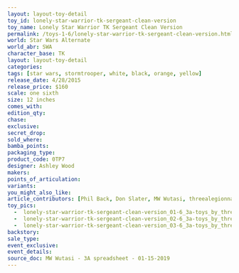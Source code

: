 ```yaml
---
layout: layout-toy-detail 
toy_id: lonely-star-warrior-tk-sergeant-clean-version
toy_name: Lonely Star Warrior TK Sergeant Clean Version
permalink: /toys-1-6/lonely-star-warrior-tk-sergeant-clean-version.html
world: Star Wars Alternate
world_abr: SWA
character_base: TK
layout: layout-toy-detail
categories: 
tags: [star wars, stormtrooper, white, black, orange, yellow]
release_date: 4/28/2015
release_price: $160 
scale: one sixth
size: 12 inches
comes_with: 
edition_qty: 
chase: 
exclusive: 
secret_drop: 
sold_where: 
bamba_points: 
packaging_type: 
product_code: 0TP7
designer: Ashley Wood
makers: 
points_of_articulation: 
variants: 
you_might_also_like: 
article_contributors: [Phil Back, Don Slater, MW Wutasi, threealegionnaire]
toy_pics: 
  -  lonely-star-warrior-tk-sergeant-clean-version_01-6_3a-toys_by_threealegionnaire-via-instagram.jpg
  -  lonely-star-warrior-tk-sergeant-clean-version_02-6_3a-toys_by_threealegionnaire-via-instagram.jpg
  -  lonely-star-warrior-tk-sergeant-clean-version_03-6_3a-toys_by_threealegionnaire-via-instagram.jpg
backstory: 
sale_type: 
event_exclusive: 
event_details: 
source_doc: MW Wutasi - 3A spreadsheet - 01-15-2019
---
```

